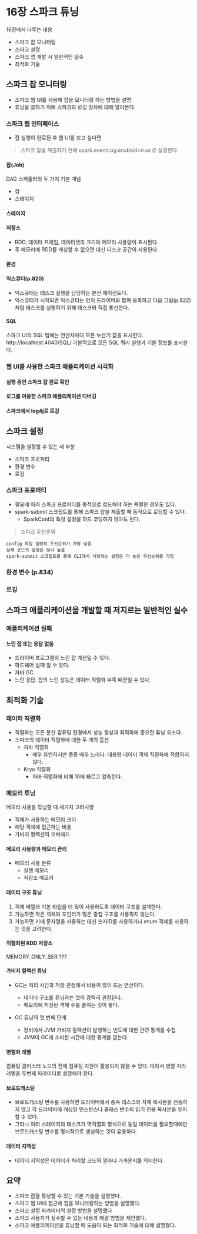 # 16장 스파크 튜닝

16장에서 다루는 내용

* 스파크 잡 모니터링
* 스파크 설정
* 스파크 앱 개발 시 일반적인 실수 
* 최적화 기술

## 스파크 잡 모니터링
* 스파크 웹 UI를 사용해 잡을 모니터링 하는 방법을 설명
* 튜닝을 잘하기 위해 스파크의 로깅 정차에 대해 알아본다.

### 스파크 웹 인터페이스
* 잡 실행이 완료된 후 웹 UI를 보고 싶다면 

> 스파크 잡을 제출하기 전에 spark.eventLog.enabled=true 로 설정한다.

#### 잡(Job)
DAG 스케줄러의 두 가지 기본 개념

* 잡
* 스테이지

#### 스테이지


#### 저장소
* RDD, 데이터 프레임, 데이터셋의 크기와 메모리 사용량이 표시된다.
* 주 메모리에 RDD를 캐싱할 수 없으면 대신 디스크 공간이 사용된다.

#### 환경


#### 익스큐터(p.820)
* 익스큐터는 태스크 실행을 담당하는 분산 에이전트다.
* 익스큐터가 시작되면 익스큐터는 먼저 드라이버와 함께 등록하고 다음 그림(p.822)처럼 태스크를 실행하기 위해 태스크와 직접 통신한다.

#### SQL
스파크 UI의 SQL 탭에는 연산자마다 모든 누산기 값을 표시한다.
http://localhost:4040/SQL/
기본적으로 모든 SQL 쿼리 실행과 기본 정보를 표시한다.


### 웹 UI를 사용한 스파크 애플리케이션 시각화

#### 실행 중인 스파크 잡 완료 확인

#### 로그를 이용한 스파크 애플리케이션 디버깅

#### 스파크에서 log4j로 로깅


## 스파크 설정
시스템을 설정할 수 있는 세 부분

* 스파크 프로퍼티
* 환경 변수
* 로깅

### 스파크 프로퍼티
* 필요에 따라 스파크 프로퍼티를 동적으로 로드해야 하는 특별한 경우도 있다.
* spark-submit 스크립트를 통해 스파크 잡을 제출할 때 동적으로 로딩할 수 있다.
  * SparkConf의 특정 설정을 하드 코딩하지 않아도 된다.

> 스파크 우선순위

    config 파일 설정의 우선순위가 가장 낮음
    실제 코드의 설정은 보다 높음
    spark-submit 스크립트를 통해 CLI에서 사용하는 설정은 더 높은 우선순위를 가짐

### 환경 변수 (p.834)

### 로깅


## 스파크 애플리케이션을 개발할 때 저지르는 일반적인 실수

### 애플리케이션 실패

#### 느린 잡 또는 응답 없음
* 드라이버 프로그램의 느린 잡 계산일 수 있다.
* 하드웨어 실패 일 수 있다.
* 자바 GC
* 느린 응답. 잡의 느린 성능은 데이터 직렬화 부족 때문일 수 있다.


## 최적화 기술

### 데이터 직렬화
* 직렬화는 모든 분산 컴퓨팅 환경에서 성능 향상과 최적화에 중요한 튜닝 요소다.
* 스파크의 데이터 직렬화에 대한 두 개의 옵션
  * 자바 직렬화
    * 매우 유연하지만 종종 매우 느리다. 대용량 데이터 객체 직렬화에 적합하지 않다.
  * Kryo 직렬화
    * 자바 직렬화에 비해 10배 빠르고 압축한다.

### 메모리 튜닝

메모리 사용을 튜닝할 때 세가지 고려사항

* 객체가 사용하는 메모리 크기
* 해당 객체에 접근하는 비용
* 가비지 컬렉션의 오버헤드

#### 메모리 사용량과 메모리 관리
* 메모리 사용 분류
  * 실행 메모리
  * 저장소 메모리

#### 데이터 구조 튜닝
1. 객체 배열과 기본 타입을 더 많이 사용하도록 데이터 구조를 설계한다.
1. 가능하면 작은 객체와 포인터가 많은 중첩 구조를 사용하지 않는다.
1. 가능하면 키에 문자열을 사용하는 대신 숫자ID를 사용하거나 enum 객체를 사용하는 것을 고려한다.

#### 직렬화된 RDD 저장소
MEMORY_ONLY_SER ???

#### 가비지 컬렉션 튜닝
* GC는 처리 시간과 저장 관점에서 비용이 많이 드는 연산이다.
  * 데이터 구조를 튜닝하는 것이 강력히 권장된다.
  * 메모리에 저장된 객체 수를 줄이는 것이 좋다.

* GC 튜닝의 첫 번째 단계
  * 장비에서 JVM 가비지 컬렉션이 발생하는 빈도에 대한 관련 통계를 수집
  * JVM이 GC에 소비한 시간에 대한 통계를 얻는다.

#### 병렬화 레벨
컴퓨팅 클러스터 노드의 전체 컴퓨팅 자원이 활용되지 않을 수 있다.
따라서 병렬 처리 레벨을 두번째 파라미터로 설정해야 한다.

#### 브로드캐스팅
* 브로드캐스팅 변수를 사용하면 드라이버에서 종속 태스크와 자체 복사본을 전송하지 않고 각 드라이버에 캐싱된 인스턴스나 클래스 변수의 읽기 전용 복사본을 유지할 수 있다.
* 그러나 여러 스테이지의 태스크가 역직렬화 형식으로 동일 데이터를 필요할때에만 브로드캐스팅 변수를 명시적으로 생성하는 것이 유용하다.

#### 데이터 지역성
* 데이터 지역성은 데이터가 처리할 코드와 얼마나 가까운지를 의미한다.

## 요약
* 스파크 잡을 튜닝할 수 있는 기본 기술을 설명했다.
* 스파크 웹 UI에 접근해 잡을 모니터링하는 방법을 설명했다.
* 스파크 설정 파라미터의 설정 방법을 설명했다
* 스파크 사용자가 실수할 수 있는 내용과 해결 방법을 제안했다.
* 스파크 애플리케이션을 튜닝할 때 도움이 되는 최적화 기술에 대해 설명했다.


